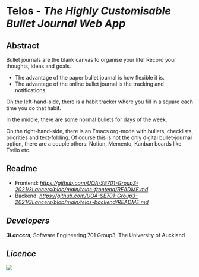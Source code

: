 # Telos - *The Highly Customisable Bullet Journal Web App*

## Abstract
Bullet journals are the blank canvas to organise your life! Record your thoughts, ideas and goals.

- The advantage of the paper bullet journal is how flexible it is.
- The advantage of the online bullet journal is the tracking and notifications.

On the left-hand-side, there is a habit tracker where you fill in a square each time you do that habit.

In the middle, there are some normal bullets for days of the week.

On the right-hand-side, there is an Emacs org-mode with bullets, checklists, priorities and text-folding. Of course this is not the only digital bullet-journal option, there are a couple others: Notion, Memento, Kanban boards like Trello etc.

## Readme
- Frontend: *https://github.com/UOA-SE701-Group3-2021/3Lancers/blob/main/telos-frontend/README.md*
- Backend: *https://github.com/UOA-SE701-Group3-2021/3Lancers/blob/main/telos-backend/README.md*

## *Developers*
***3Lancers***, Software Engineering 701 Group3, The University of Auckland

## *Licence*
[![](https://www.gnu.org/graphics/agplv3-with-text-162x68.png)](https://www.gnu.org/licenses/agpl-3.0.html)
